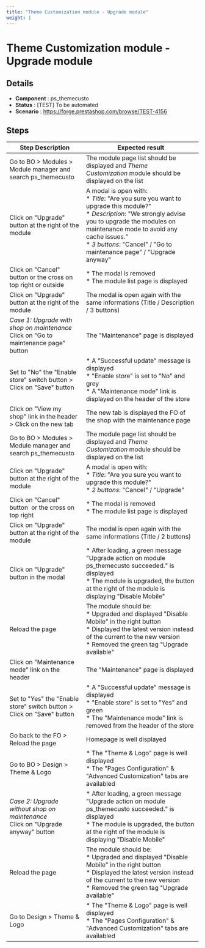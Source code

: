```yaml
---
title: "Theme Customization module - Upgrade module"
weight: 1
---
```


# Theme Customization module - Upgrade module
## Details
* **Component** : ps_themecusto
* **Status** : [TEST] To be automated
* **Scenario** : https://forge.prestashop.com/browse/TEST-4156

## Steps
| Step Description | Expected result |
| ----- | ----- |
| Go to BO > Modules > Module manager and search ps_themecusto | The module page list should be displayed and *Theme Customization* module should be displayed on the list |
| Click on "Upgrade" button at the right of the module | A modal is open with:<br> * *Title*: "Are you sure you want to upgrade this module?"<br> * *Description*: "We strongly advise you to upgrade the modules on maintenance mode to avoid any cache issues."<br> * *3 buttons*: "Cancel" / "Go to maintenance page" / "Upgrade anyway" |
| Click on "Cancel" button or the cross on top right or outside | * The modal is removed<br> * The module list page is displayed |
| Click on "Upgrade" button at the right of the module | The modal is open again with the same informations (Title / Description / 3 buttons) |
| *Case 1: Upgrade with shop on maintenance*<br>Click on "Go to maintenance page" button | The "Maintenance" page is displayed |
| Set to "No" the "Enable store" switch button > Click on "Save" button | * A "Successful update" message is displayed<br> * "Enable store" is set to "No" and grey<br> * A "Maintenance mode" link is displayed on the header of the store |
| Click on "View my shop" link in the header > Click on the new tab | The new tab is displayed the FO of the shop with the maintenance page |
| Go to BO > Modules > Module manager and search ps_themecusto | The module page list should be displayed and *Theme Customization* module should be displayed on the list |
| Click on "Upgrade" button at the right of the module | A modal is open with:<br> * *Title*: "Are you sure you want to upgrade this module?"<br> * *2 buttons*: "Cancel" / "Upgrade" |
| Click on "Cancel" button  or the cross on top right | * The modal is removed<br> * The module list page is displayed |
| Click on "Upgrade" button at the right of the module | The modal is open again with the same informations (Title / 2 buttons) |
| Click on "Upgrade" button in the modal | * After loading, a green message "Upgrade action on module ps_themecusto succeeded." is displayed<br> * The module is upgraded, the button at the right of the module is displaying "Disable Mobile" |
| Reload the page | The module should be:<br> * Upgraded and displayed "Disable Mobile" in the right button<br> * Displayed the latest version instead of the current to the new version<br> * Removed the green tag "Upgrade available" |
| Click on "Maintenance mode" link on the header | The "Maintenance" page is displayed |
| Set to "Yes" the "Enable store" switch button > Click on "Save" button | * A "Successful update" message is displayed<br> * "Enable store" is set to "Yes" and green<br> * The "Maintenance mode" link is removed from the header of the store |
| Go back to the FO > Reload the page | Homepage is well displayed |
| Go to BO > Design > Theme & Logo | * The "Theme & Logo" page is well displayed<br> * The "Pages Configuration" & "Advanced Customization" tabs are availabled |
| *Case 2: Upgrade without shop on maintenance*<br>Click on "Upgrade anyway" button | * After loading, a green message "Upgrade action on module ps_themecusto succeeded." is displayed<br> * The module is upgraded, the button at the right of the module is displaying "Disable Mobile" |
| Reload the page | The module should be:<br> * Upgraded and displayed "Disable Mobile" in the right button<br> * Displayed the latest version instead of the current to the new version<br> * Removed the green tag "Upgrade available" |
| Go to Design > Theme & Logo | * The "Theme & Logo" page is well displayed<br> * The "Pages Configuration" & "Advanced Customization" tabs are availabled |
